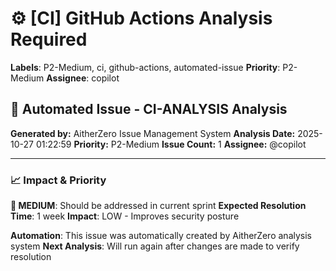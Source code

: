 # ⚙️ [CI] GitHub Actions Analysis Required

**Labels**: P2-Medium, ci, github-actions, automated-issue
**Priority**: P2-Medium
**Assignee**: copilot

## 🤖 Automated Issue - CI-ANALYSIS Analysis

**Generated by:** AitherZero Issue Management System
**Analysis Date:** 2025-10-27 01:22:59
**Priority:** P2-Medium
**Issue Count:** 1
**Assignee:** @copilot


---
### 📈 Impact & Priority
**🔧 MEDIUM**: Should be addressed in current sprint
**Expected Resolution Time**: 1 week
**Impact**: LOW - Improves security posture

**Automation**: This issue was automatically created by AitherZero analysis system
**Next Analysis**: Will run again after changes are made to verify resolution
